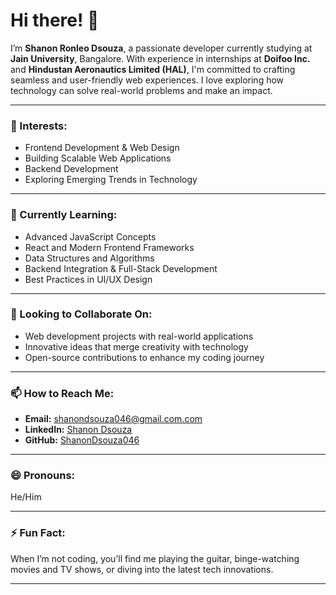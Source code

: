 # Hi there! 👋

I’m **Shanon Ronleo Dsouza**, a passionate developer currently studying at **Jain University**, Bangalore. With experience in internships at **Doifoo Inc.** and **Hindustan Aeronautics Limited (HAL)**, I'm committed to crafting seamless and user-friendly web experiences. I love exploring how technology can solve real-world problems and make an impact.

---

### 👀 Interests:
- Frontend Development & Web Design 
- Building Scalable Web Applications
- Backend Development 
- Exploring Emerging Trends in Technology

---

### 🌱 Currently Learning:
- Advanced JavaScript Concepts
- React and Modern Frontend Frameworks
- Data Structures and Algorithms
- Backend Integration & Full-Stack Development
- Best Practices in UI/UX Design

---

### 💞️ Looking to Collaborate On:
- Web development projects with real-world applications
- Innovative ideas that merge creativity with technology
- Open-source contributions to enhance my coding journey

---

### 📫 How to Reach Me:
- **Email:** shanondsouza046@gmail.com.com
- **LinkedIn:** [Shanon Dsouza](https://www.linkedin.com/in/shanonrdsouza/)
- **GitHub:** [ShanonDsouza046](https://github.com/ShanonDsouza046)

---

### 😄 Pronouns: 
He/Him

---

### ⚡ Fun Fact:
When I’m not coding, you’ll find me playing the guitar, binge-watching movies and TV shows, or diving into the latest tech innovations.

---


<!--
**ShanonDsouza046/ShanonDsouza046** is a ✨ _special_ ✨ repository because its `README.md` (this file) appears on your GitHub profile.

Here are some ideas to get you started:

- 🔭 I’m currently working on ...
- 🌱 I’m currently learning ...
- 👯 I’m looking to collaborate on ...
- 🤔 I’m looking for help with ...
- 💬 Ask me about ...
- 📫 How to reach me: ...
- 😄 Pronouns: ...
- ⚡ Fun fact: ...
-->
